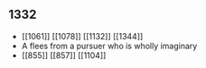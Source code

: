 ## 1332
- [[1061]] [[1078]] [[1132]] [[1344]] 
- A flees from a pursuer who is wholly imaginary
- [[855]] [[857]] [[1104]] 

